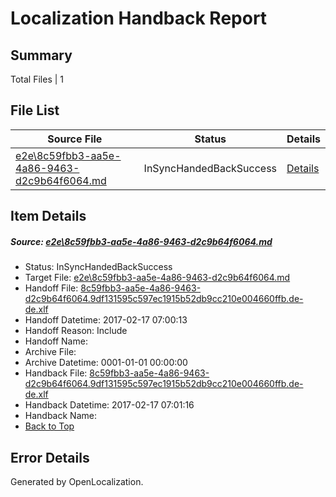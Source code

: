 # <a name='report-top'></a> Localization Handback Report

## Summary
 Total Files | 1

## File List
 Source File | Status | Details 
 ----------- | ------ | ------- 
 [e2e\8c59fbb3-aa5e-4a86-9463-d2c9b64f6064.md](https://github.com/OpenLocalizationTestOrg/ol-test0/blob/18fe1fb70a02a88da089ffdba7fb2fedbbac9825/e2e/8c59fbb3-aa5e-4a86-9463-d2c9b64f6064.md) | InSyncHandedBackSuccess | [Details](#fbb577750a9b3c04b86d03103a0f7a081b667daf4)

## Item Details
##### <a name='fbb577750a9b3c04b86d03103a0f7a081b667daf4'></a> Source: [e2e\8c59fbb3-aa5e-4a86-9463-d2c9b64f6064.md](https://github.com/OpenLocalizationTestOrg/ol-test0/blob/18fe1fb70a02a88da089ffdba7fb2fedbbac9825/e2e/8c59fbb3-aa5e-4a86-9463-d2c9b64f6064.md)
* Status: InSyncHandedBackSuccess
* Target File: [e2e\8c59fbb3-aa5e-4a86-9463-d2c9b64f6064.md](https://github.com/OpenLocalizationTestOrg/ol-test0-dede/blob/3bc33e4fb00554ef47f3769db3d469a4903e4cbd/e2e/8c59fbb3-aa5e-4a86-9463-d2c9b64f6064.md)
* Handoff File: [8c59fbb3-aa5e-4a86-9463-d2c9b64f6064.9df131595c597ec1915b52db9cc210e004660ffb.de-de.xlf](https://github.com/OpenLocalizationTestOrg/ol-test0-handoff/blob/c62e93f12aa9021f57039700bc35545a98ee31fe/ol-handoff/OpenLocalizationTestOrg/ol-test0-dede/xinjiang/ht/8c59fbb3-aa5e-4a86-9463-d2c9b64f6064.9df131595c597ec1915b52db9cc210e004660ffb.de-de.xlf)
* Handoff Datetime: 2017-02-17 07:00:13
* Handoff Reason: Include
* Handoff Name: 
* Archive File: 
* Archive Datetime: 0001-01-01 00:00:00
* Handback File: [8c59fbb3-aa5e-4a86-9463-d2c9b64f6064.9df131595c597ec1915b52db9cc210e004660ffb.de-de.xlf](https://github.com/OpenLocalizationTestOrg/ol-test0-handback/blob/2ae6927f5de25f0af710070af9c6b9b0376405a6/ol-handback/OpenLocalizationTestOrg/ol-test0-dede/xinjiang/ht/8c59fbb3-aa5e-4a86-9463-d2c9b64f6064.9df131595c597ec1915b52db9cc210e004660ffb.de-de.xlf)
* Handback Datetime: 2017-02-17 07:01:16
* Handback Name: 
* [Back to Top](#report-top)


## Error Details

Generated by OpenLocalization.
